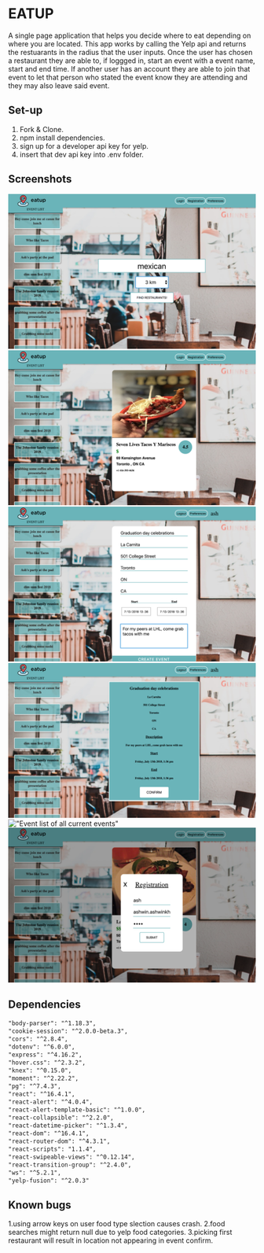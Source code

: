# EATUP

A single page application that helps you decide where to eat depending on where you are located.  This app works by calling the Yelp api and returns the restuarants in the radius that the user inputs.  Once the user has chosen a restaurant they are able to, if loggged in, start an event with a event name, start and end time.  If another user has an account they are able to join that event to let that person who stated the event know they are attending and they may also leave said event.

## Set-up
1. Fork & Clone.
2. npm install dependencies.
3. sign up for a developer api key for yelp.
4. insert that dev api key into .env folder.


## Screenshots
!["Main Page with restaurant search"](https://github.com/KimonoKurtRussell/Eatup/blob/FinalVersion/docs/Screen%20Shot%202018-07-13%20at%201.35.25%20PM.png)
!["Swipe card with restaurants"](https://github.com/KimonoKurtRussell/Eatup/blob/FinalVersion/docs/Screen%20Shot%202018-07-13%20at%201.35.36%20PM.png)
!["Form submission for event creation"](https://github.com/KimonoKurtRussell/Eatup/blob/FinalVersion/docs/Screen%20Shot%202018-07-13%20at%201.37.25%20PM.png)
!["Event creation confirmation"](https://github.com/KimonoKurtRussell/Eatup/blob/FinalVersion/docs/Screen%20Shot%202018-07-13%20at%201.37.35%20PM.png)
!["Event list of all current events"](https://github.com/KimonoKurtRussell/Eatup/blob/FinalVersion/docs/Screen%20Shot%202018-07-13%20at%201.37.50%20PM.png)
!["Login modal"](https://github.com/KimonoKurtRussell/Eatup/blob/FinalVersion/docs/Screen%20Shot%202018-07-13%20at%201.36.05%20PM.png)

## Dependencies
    "body-parser": "^1.18.3",
    "cookie-session": "^2.0.0-beta.3",
    "cors": "^2.8.4",
    "dotenv": "^6.0.0",
    "express": "^4.16.2",
    "hover.css": "^2.3.2",
    "knex": "^0.15.0",
    "moment": "^2.22.2",
    "pg": "^7.4.3",
    "react": "^16.4.1",
    "react-alert": "^4.0.4",
    "react-alert-template-basic": "^1.0.0",
    "react-collapsible": "^2.2.0",
    "react-datetime-picker": "^1.3.4",
    "react-dom": "^16.4.1",
    "react-router-dom": "^4.3.1",
    "react-scripts": "1.1.4",
    "react-swipeable-views": "^0.12.14",
    "react-transition-group": "^2.4.0",
    "ws": "^5.2.1",
    "yelp-fusion": "^2.0.3"

## Known bugs
1.using arrow keys on user food type slection causes crash.
2.food searches might return null due to yelp food categories.
3.picking first restaurant will result in location not appearing in event confirm.

